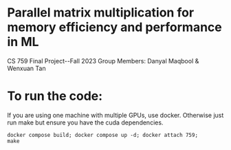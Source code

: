 # Parallel matrix multiplication for memory efficiency and performance in ML
CS 759 Final Project--Fall 2023 Group Members: Danyal Maqbool & Wenxuan Tan

# To run the code:
If you are using one machine with multiple GPUs, use docker.
Otherwise just run make but ensure you have the cuda dependencies.
```
docker compose build; docker compose up -d; docker attach 759;
make
```
